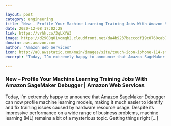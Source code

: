 ```yaml
---

layout: post
category: engineering
title: "New – Profile Your Machine Learning Training Jobs With Amazon SageMaker Debugger | Amazon Web Services"
date: 2020-12-08 17:02:28
link: https://vrhk.co/3qLXYW3
image: https://d2908q01vomqb2.cloudfront.net/da4b9237bacccdf19c0760cab7aec4a8359010b0/2020/12/04/Site-Merch_EagleEye_SocialMedia_1.png
domain: aws.amazon.com
author: "Amazon Web Services"
icon: http://a0.awsstatic.com/main/images/site/touch-icon-iphone-114-smile.png
excerpt: "Today, I’m extremely happy to announce that Amazon SageMaker Debugger can now profile machine learning models, making it much easier to identify and fix training issues caused by hardware resource usage. Despite its impressive performance on a wide range of business problems, machine learning (ML) remains a bit of a mysterious topic. Getting things right […]"

---
```


### New – Profile Your Machine Learning Training Jobs With Amazon SageMaker Debugger | Amazon Web Services

Today, I’m extremely happy to announce that Amazon SageMaker Debugger can now profile machine learning models, making it much easier to identify and fix training issues caused by hardware resource usage. Despite its impressive performance on a wide range of business problems, machine learning (ML) remains a bit of a mysterious topic. Getting things right […]